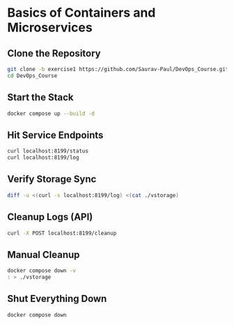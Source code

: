 # Basics of Containers and Microservices

## Clone the Repository
```bash
git clone -b exercise1 https://github.com/Saurav-Paul/DevOps_Course.git
cd DevOps_Course
```

## Start the Stack
```bash
docker compose up --build -d
```

## Hit Service Endpoints
```bash
curl localhost:8199/status
curl localhost:8199/log
```

## Verify Storage Sync
```bash
diff -u <(curl -s localhost:8199/log) <(cat ./vstorage)
```

## Cleanup Logs (API)
```bash
curl -X POST localhost:8199/cleanup
```

## Manual Cleanup
```bash
docker compose down -v
: > ./vstorage
```

## Shut Everything Down
```bash
docker compose down
```
